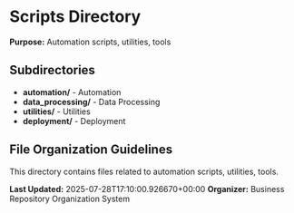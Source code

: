 # Scripts Directory

**Purpose:** Automation scripts, utilities, tools

## Subdirectories

- **automation/** - Automation
- **data_processing/** - Data Processing
- **utilities/** - Utilities
- **deployment/** - Deployment

## File Organization Guidelines

This directory contains files related to automation scripts, utilities, tools.

**Last Updated:** 2025-07-28T17:10:00.926670+00:00
**Organizer:** Business Repository Organization System
